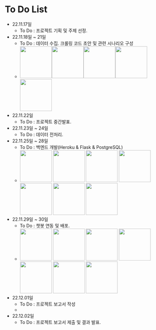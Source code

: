 # To Do List 
- 22.11.17일
    + To Do : 프로젝트 기획 및 주제 선정.
- 22.11.18일 ~ 21일
    + To Do : 데이터 수집. 크롤링 코드 초안 및 관련 시나리오 구성
    + <img src="https://user-images.githubusercontent.com/115764991/202325075-4336d3be-ff54-4133-9c2f-38a5d38d5e66.png" width="100" height="100"><img src="https://user-images.githubusercontent.com/115764991/202325089-5c2d7911-f601-4313-950d-421f6fb7e53f.png" width="100" height="100"><img src="https://user-images.githubusercontent.com/115764991/202326221-0533c815-11f6-4583-882f-3c0f0e977a8a.png" width="100" height="100"><img src="https://user-images.githubusercontent.com/115764991/202326235-7f3d7c60-cbcb-4fa2-a098-afd0efce7aab.png" width="100" height="100"><img src="https://user-images.githubusercontent.com/115764991/202326244-d74d50e3-0c94-40a9-aa35-72a8dfe2395f.png" width="100" height="100">
- 22.11.22일
    + To Do : 프로젝트 중간발표.
- 22.11.23일 ~ 24일
    + To Do : 데이터 전처리.
- 22.11.25일 ~ 28일
    + To Do : 백엔드 개발(Heroku & Flask & PostgreSQL)
    + <img src="https://user-images.githubusercontent.com/115764991/203501716-5b6b8f69-eb42-4695-8e41-6b2e9fb9fea0.png" width="100" height="100"> <img src="https://user-images.githubusercontent.com/115764991/203501807-e590b77a-61d5-4a80-9888-25b61f54abcc.png" width="100" height="100"> <img src="https://user-images.githubusercontent.com/115764991/203501916-9d5ca770-c643-46be-af3c-572135c07dc4.png" width="100" height="100"> <img src="https://user-images.githubusercontent.com/115764991/203502073-48eb53b5-e111-4ea8-8072-493e422d4e40.png" width="100" height="100"> <img src="https://user-images.githubusercontent.com/115764991/203502112-44aa0bfa-f8ce-41e0-96fc-2ac129ec3c0d.png" width="100" height="100"> <img src="https://user-images.githubusercontent.com/115764991/203502416-72cdf453-90ce-4f23-995e-24eaa00da9ce.png" width="100" height="100"> <img src="(https://user-images.githubusercontent.com/115764991/203502426-8c433255-083f-4458-a723-4292536e264d.png" width="100" height="100">
- 22.11.29일 ~ 30일
    + To Do : 챗봇 연동 및 배포.
    + <img src="https://user-images.githubusercontent.com/115764991/202609129-df2635c9-9c76-4bfd-9c95-a2513dfe3842.jpg" width="100" height="100"> <img src="https://user-images.githubusercontent.com/115764991/202609132-d3af9a92-5f11-4919-8634-acdc52cb4e6c.jpg" width="100" height="100"> <img src="https://user-images.githubusercontent.com/115764991/202609134-fbcfa880-4cc6-4022-b93a-fb428b657b0b.jpg" width="100" height="100"> <img src="https://user-images.githubusercontent.com/115764991/202609137-38acdb19-3426-4c73-8fbf-48d5c4036254.jpg" width="100" height="100"> <img src="https://user-images.githubusercontent.com/115764991/202609139-5d1a2bbd-a592-49a2-8bdb-d93e4afa25b6.jpg" width="100" height="100"> <img src="https://user-images.githubusercontent.com/115764991/202609141-fc3e44dd-331c-457a-8a9f-f61bf9918906.jpg" width="100" height="100"> <img src="https://user-images.githubusercontent.com/115764991/202609143-c29c6d0c-d5c7-4084-ba1e-bb1fcd6ebb02.jpg" width="100" height="100">
- 22.12.01일
    + To Do : 프로젝트 보고서 작성
    +
- 22.12.02일
    + To Do : 프로젝트 보고서 제출 및 결과 발표.
